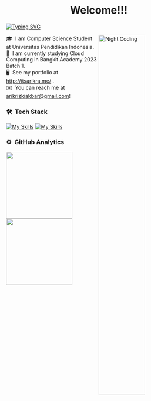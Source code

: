 <h1 align="center">
  Welcome!!!
<!--   <img src="https://media.tenor.com/D3l0ki6Xl9cAAAAi/shocked-killjoy.gif" width="100px"/> -->
</h1>

[![Typing SVG](https://readme-typing-svg.herokuapp.com?font=Fira&color=F7CB00&width=435&lines=I+am+Arik+Rizki+Akbar!;a+Software+Engineer)](https://git.io/typing-svg)

<img alt="Night Coding" src="https://media.tenor.com/KyuAgnD3t1QAAAAC/valorant-cypher.gif" align="right"  width="50%" marginLeft="2em"/>

🎓 &nbsp;I am Computer Science Student at Universitas Pendidikan Indonesia.\
🌱 &nbsp;I am currently studying Cloud Computing in Bangkit Academy 2023 Batch 1.\
🖥️ &nbsp;See my portfolio at http://itsarikra.me/ .\
✉️ &nbsp;You can reach me at arikrizkiakbar@gmail.com!


### 🛠 &nbsp;Tech Stack

[![My Skills](https://skills.thijs.gg/icons?i=js,html,css,c,java,py)](https://skills.thijs.gg)
[![My Skills](https://skills.thijs.gg/icons?i=flutter,php,laravel,nodejs,postgres)](https://skills.thijs.gg)

### ⚙️ &nbsp;GitHub Analytics

<p align="start">
<a href="https://github.com/arik147">
  <img height="180em" src="https://github-readme-stats-eight-theta.vercel.app/api?username=arik147&show_icons=true&theme=algolia&include_all_commits=true&count_private=true"/>
</a>
  <a href="https://github.com/arik147">
  <img height="180em" src="https://github-readme-stats-eight-theta.vercel.app/api/top-langs/?username=arik147&layout=compact&langs_count=9&theme=algolia"/>
</a>
</p>

<!-- <div><img width="80%" src="https://media.tenor.com/IBN94gddDmUAAAAC/yoru-valorant.gif"/></div> -->
